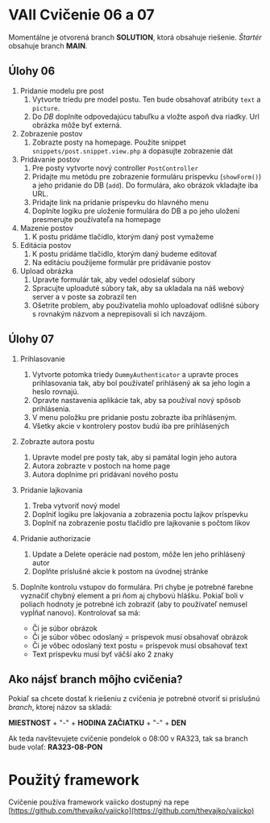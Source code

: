 # VAII Cvičenie 06 a 07
Momentálne je otvorená branch __SOLUTION__, ktorá obsahuje riešenie. _Štartér_ obsahuje branch  __MAIN__.

## Úlohy 06

1. Pridanie modelu pre post
   1. Vytvorte triedu pre model postu. Ten bude obsahovať atribúty `text` a `picture`.
   2. Do _DB_ doplníte odpovedajúcu tabuľku a vložte aspoň dva riadky. Url obrázka môže byť externá.
2. Zobrazenie postov
   1. Zobrazte posty na homepage. Použite snippet `snippets/post.snippet.view.php` a dopasujte zobrazenie dát
3. Pridávanie postov
   1. Pre posty vytvorte nový controller `PostController`
   2. Pridajte mu metódu pre zobrazenie formuláru príspevku (`showForm()`) a jeho pridanie do DB (`add`). Do formulára, ako obrázok vkladajte iba URL.
   3. Pridajte link na pridanie príspevku do hlavného menu
   4. Doplníte logiku pre uloženie formulára do DB a po jeho uložení presmerujte používateľa na homepage
5. Mazenie postov
   1. K postu pridáme tlačidlo, ktorým daný post vymažeme
6. Editácia postov
   1. K postu pridáme tlačidlo, ktorým daný budeme editovať
   2. Na editáciu použijeme formulár pre pridávanie postov
7. Upload obrázka
   1. Upravte formulár tak, aby vedel odosielať súbory
   2. Spracujte uploaduté súbory tak, aby sa ukladala na náš webový server a v poste sa zobrazil ten
   3. Ošetrite problem, aby používatelia mohlo uploadovať odlišné súbory s rovnakým názvom a neprepisovali si ich navzájom.
   
## Úlohy 07

1. Prihlasovanie
   1. Vytvorte potomka triedy `DummyAuthenticator` a upravte proces prihlasovania tak, aby bol používateľ prihlásený ak sa jeho login a heslo rovnajú.
   2. Opravte nastavenia aplikácie tak, aby sa používal nový spôsob prihlásenia.
   3. V menu položku pre pridanie postu zobrazte iba prihláseným.
   4. Všetky akcie v kontrolery postov budú iba pre prihlásených
2. Zobrazte autora postu
   1. Upravte model pre posty tak, aby si pamätal login jeho autora
   2. Autora zobrazte v postoch na home page
   3. Autora doplníme pri pridávaní nového postu
3. Pridanie lajkovania
   1. Treba vytvoriť nový model
   2. Doplniť logiku pre lakjovania a zobrazenia poctu lajkov príspevku
   3. Doplniť na zobrazenie postu tlačidlo pre lajkovanie s počtom likov
4. Pridanie authorizacie
   1. Update a Delete operácie nad postom, môže len jeho prihlásený autor
   2. Doplňte príslušné akcie k postom na úvodnej stránke

4. Doplníte kontrolu vstupov do formulára. Pri chybe je potrebné farebne vyznačiť chybný element a pri ňom aj chybovú hlášku. Pokiaľ boli v poliach hodnoty je potrebné ich zobraziť (aby to používateľ nemusel vypĺňať nanovo). Kontrolovať sa má:
   * Či je súbor obrázok
   * Či je súbor vôbec odoslaný = príspevok musí obsahovať obrázok
   * Či je vôbec odoslaný text postu = príspevok musí obsahovať text
   * Text príspevku musí byť väčší ako 2 znaky


## Ako nájsť branch môjho cvičenia?
Pokiaľ sa chcete dostať k riešeniu z cvičenia je potrebné otvoriť si príslušnú _branch_, ktorej názov sa skladá:

__MIESTNOST__ + "-" + __HODINA ZAČIATKU__ + "-" + __DEN__

Ak teda navštevujete cvičenie pondelok o 08:00 v RA323, tak sa branch bude volať: __RA323-08-PON__

# Použitý framework

Cvičenie používa framework vaiicko dostupný na repe [https://github.com/thevajko/vaiicko](https://github.com/thevajko/vaiicko)
